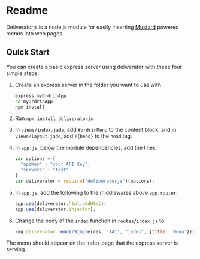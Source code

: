 # Readme

Deliveratorjs is a node.js module for easily inserting [Mustard](https://github.com/ordrin/ordrin-client) powered menus into web pages.

## Quick Start

You can create a basic express server using deliverator with these four simple steps:

1. Create an express server in the folder you want to use with

    ```bash
    express myOrdrinApp
    cd myOrdrinApp
    npm install
    ```
     
2. Run `npm install deliveratorjs`
3. In `views/index.jade`, add `#ordrinMenu` to the content block, and in `views/layout.jade`, add `!{head}` to the `head` tag.
4. In `app.js`, below the module dependencies, add the lines:
   
   ```js
   var options = {
     "apiKey" : "your API Key",
     "servers" : "test"
   }
   var deliverator = require("deliveratorjs")(options);
   ```

5. In `app.js`, add the following to the middlewares above `app.router`:

    ```js
    app.use(deliverator.html.addHtml);
    app.use(deliverator.injector);
    ```
    
6. Change the body of the `index` function in `routes/index.js` to

    ```js
    req.deliverator.renderSimple(res, '141', "index", {title: 'Menu'});
    ```
    
The menu should appear on the index page that the express server is serving.